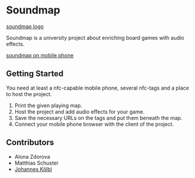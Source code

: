 # Soundmap

[soundmap logo](soundmap/assets/images/logo_frontend.png)

Soundmap is a university project about enriching board games with audio effects.

[soundmap on mobile phone](documents/screenshots/frontend-iphone.png)

## Getting Started

You need at least a nfc-capable mobile phone, several nfc-tags and a place to host the project.

1. Print the given playing map.
2. Host the project and add audio effects for your game.
3. Save the necessary URLs on the tags and put them beneath the map.
4. Connect your mobile phone browser with the client of the project.

## Contributors

- Alona Zdorova
- Matthias Schuster
- [Johannes Kölbl](https://github.com/programmingJOJO)
